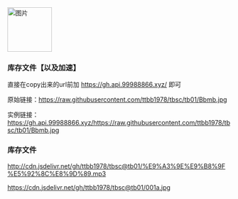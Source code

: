 
<img src="https://cdn.jsdelivr.net/gh/ttbb1978/tbsc@tb01/error.png" width="100" height="100" border="0" alt="图片">

### 库存文件【以及加速】
    
直接在copy出来的url前加 https://gh.api.99988866.xyz/ 即可
    
原始链接：https://raw.githubusercontent.com/ttbb1978/tbsc/tb01/Bbmb.jpg
    
实例链接：https://gh.api.99988866.xyz/https://raw.githubusercontent.com/ttbb1978/tbsc/tb01/Bbmb.jpg

### 库存文件

http://cdn.jsdelivr.net/gh/ttbb1978/tbsc@tb01/%E9%A3%9E%E9%B8%9F%E5%92%8C%E8%9D%89.mp3

https://cdn.jsdelivr.net/gh/ttbb1978/tbsc@tb01/001a.jpg
